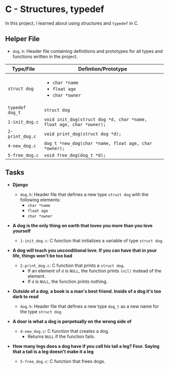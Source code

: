 # C - Structures, typedef
In this project, I learned about using structures and `typedef` in C.

## Helper File

* `dog.h`: Header file containing definitions and prototypes for all types and functions written in the project.

| Type/File       | Defintion/Prototype                                                      |
| --------------- | ------------------------------------------------------------------------ |
| `struct dog`    | <ul><li>`char *name`</li><li>`float age`</li><li>`char *owner`</li></ul> |
| `typedef dog_t` | `struct dog`                                                             |
| `1-init_dog.c`  | `void init_dog(struct dog *d, char *name, float age, char *owner);`      |
| `2-print_dog.c` | `void print_dog(struct dog *d);`                                         |
| `4-new_dog.c`   | `dog_t *new_dog(char *name, float age, char *owner);`                    |
| `5-free_dog.c`  | `void free_dog(dog_t *d);`                                               |

## Tasks
* **Django**
  * `dog.h`: Header file that defines a new type `struct dog` with the following elements:
    * `char *name`
    * `float age`
    * `char *owner`

* **A dog is the only thing on earth that loves you more than you love yourself**
  * `1-init_dog.c`: C function that initializes a variable of type `struct dog`.

* **A dog will teach you unconditional love. If you can have that in your life, things won't be too bad**
  * `2-print_dog.c`: C function that prints a `struct dog`.
    * If an element of `d` is `NULL`, the function prints `(nil)` instead of the element.
    * If `d` is `NULL`, the function prints nothing.

* **Outside of a dog, a book is a man's best friend. Inside of a dog it's too dark to read**
  * `dog.h`: Header file that defines a new type `dog_t` as a new name for the type `struct dog`.

* **A door is what a dog is perpetually on the wrong side of**
  * `4-new_dog.c`: C function that creates a dog.
    * Returns `NULL` if the function fails.

* **How many legs does a dog have if you call his tail a leg? Four. Saying that a tail is a leg doesn't make it a leg**
  * `5-free_dog.c`: C function that frees dogs.
